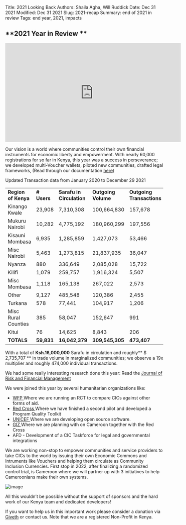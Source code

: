 Title: 2021 Looking Back
Authors: Shaila Agha, Will Ruddick
Date: Dec 31 2021
Modified: Dec 31 2021
Slug: 2021-recap
Summary: end of 2021 in review
Tags: end year, 2021, impacts

## **2021 Year in Review **

<iframe width="560" height="315" src="https://www.youtube.com/embed/zNfJWXvezIk" title="YouTube video player" frameborder="0" allow="accelerometer; autoplay; clipboard-write; encrypted-media; gyroscope; picture-in-picture" allowfullscreen></iframe>

Our vision is a world where communities control their own financial instruments for economic liberty and empowerment. With nearly 60,000 registrations for so far in Kenya, this year was a success in perseverance; we developed multi-Voucher wallets, piloted new communities, drafted legal frameworks, (Read through our documentation [here](http://docs.grassecon.org))

Updated Transaction data from January 2020 to December 29 2021	 	 	

<table>
  <tr>
   <td><strong>Region of Kenya</strong>
   </td>
   <td><strong># Users</strong>
   </td>
   <td><strong>Sarafu in Circulation</strong>
   </td>
   <td><strong>Outgoing Volume</strong>
   </td>
   <td><strong>Outgoing Transactions</strong>
   </td>
  </tr>
  <tr>
   <td>Kinango Kwale
   </td>
   <td>23,908
   </td>
   <td>7,310,308
   </td>
   <td>100,664,830
   </td>
   <td>157,678
   </td>
  </tr>
  <tr>
   <td>Mukuru Nairobi
   </td>
   <td>10,282
   </td>
   <td>4,775,192
   </td>
   <td>180,960,299
   </td>
   <td>197,556
   </td>
  </tr>
  <tr>
   <td>Kisauni Mombasa
   </td>
   <td>6,935
   </td>
   <td>1,285,859
   </td>
   <td>1,427,073
   </td>
   <td>53,466
   </td>
  </tr>
  <tr>
   <td>Misc Nairobi
   </td>
   <td>5,463
   </td>
   <td>1,273,815
   </td>
   <td>21,837,935
   </td>
   <td>36,047
   </td>
  </tr>
  <tr>
   <td>Nyanza
   </td>
   <td>880
   </td>
   <td>336,649
   </td>
   <td>2,085,028
   </td>
   <td>15,722
   </td>
  </tr>
  <tr>
   <td>Kilifi
   </td>
   <td>1,079
   </td>
   <td>259,757
   </td>
   <td>1,916,324
   </td>
   <td>5,507
   </td>
  </tr>
  <tr>
   <td>Misc Mombasa
   </td>
   <td>1,118
   </td>
   <td>165,138
   </td>
   <td>267,022
   </td>
   <td>2,573
   </td>
  </tr>
  <tr>
   <td>Other
   </td>
   <td>9,127
   </td>
   <td>485,548
   </td>
   <td>120,386
   </td>
   <td>2,455
   </td>
  </tr>
  <tr>
   <td>Turkana
   </td>
   <td>578
   </td>
   <td>77,441
   </td>
   <td>104,917
   </td>
   <td>1,206
   </td>
  </tr>
  <tr>
   <td>Misc Rural Counties
   </td>
   <td>385
   </td>
   <td>58,047
   </td>
   <td>152,647
   </td>
   <td>991
   </td>
  </tr>
  <tr>
   <td>Kitui
   </td>
   <td>76
   </td>
   <td>14,625
   </td>
   <td>8,843
   </td>
   <td>206
   </td>
  </tr>
  <tr>
   <td><strong>TOTALS</strong>
   </td>
   <td><strong>59,831</strong>
   </td>
   <td><strong>16,042,379</strong>
   </td>
   <td><strong>309,545,305</strong>
   </td>
   <td><strong>473,407</strong>
   </td>
  </tr>
</table>


With a total of **Ksh.16,000,000** Sarafu in circulation and roughly** $ 2,735,707 ** in trade volume in marginalized communities; we observe  a 19x multiplier and roughly 474,000 individual transactions.

We had some really interesting research done this year: Read the [Journal of Risk and Financial Management](https://www.mdpi.com/1911-8074/14/11/557) 

We were joined this year by several humanitarian organizations like:

* [WFP ](https://innovation.wfp.org/project/community-inclusion-currencies)Where we are running an RCT to compare CICs against other forms of aid.
* [Red Cross ](https://www.innovasjonnorge.no/no/subsites/hipnorway/innovation-projects2/red-cross-sparks-development-with-blockchain-community-currencies/)Where we have finished a second pilot and developed a Program Quality Toolkit
* [UNICEF ](https://www.unicefinnovationfund.org/broadcast/updates/grassroots-economics-integrating-emergency-response-platform-stakeholders-access)Where we are developing open source software.
* [GIZ ](https://www.giz.de/en/worldwide/98057.html)Where we are planning with on Cameroon together with the Red Cross
* AFD - Development of a CIC Taskforce for legal and governmental integrations

We are working non-stop to empower communities and service providers to take CICs to the world by issuing their own Economic Commons and Intruments like Vouchers and helping them circulate as Community Inclusion Currencies. First stop in 2022, after finalizing a randomized control trial, is Cameroon where we will partner up with 3 initiatives to help Cameroonians make their own systems.

![image](images/blog/2021-recap1.webp)

All this wouldn’t be possible without the support of sponsors and the hard work of our Kenya team and dedicated developers!

If you want to help us in this important work please consider a donation via [Giveth](https://giveth.io/project/Grassroots-Economics-Community-Currency-0) or contact us. Note that we are a registered Non-Profit in Kenya.
